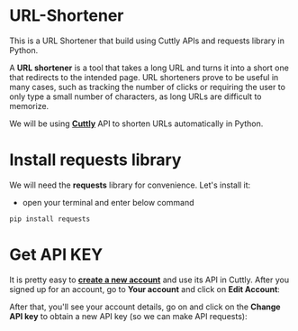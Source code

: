 # URL-Shortener
This is a URL Shortener that build using Cuttly APIs  and requests library in Python. 

A **URL shortener** is a tool that takes a long URL and turns it into a short one that redirects to the intended page. URL shorteners prove to be useful in many cases, such as tracking the number of clicks or requiring the user to only type a small number of characters, as long URLs are difficult to memorize.

We will be using [**Cuttly**](https://cutt.ly/) API to shorten URLs automatically in Python.


Install requests library
==========================
We will need the **requests** library for convenience.
Let's install it: 
- open your terminal and enter below command 
```
pip install requests
```

Get API KEY 
==========================
It is pretty easy to [**create a new account**](https://cutt.ly/register) and use its API in Cuttly. After you signed up for an account, go to **Your account** and click on **Edit Account**:

After that, you'll see your account details, go on and click on the **Change API key** to obtain a new API key (so we can make API requests):
